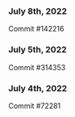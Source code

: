 ### July 8th, 2022

Commit #142216

### July 5th, 2022

Commit #314353


### July 4th, 2022

Commit #72281
